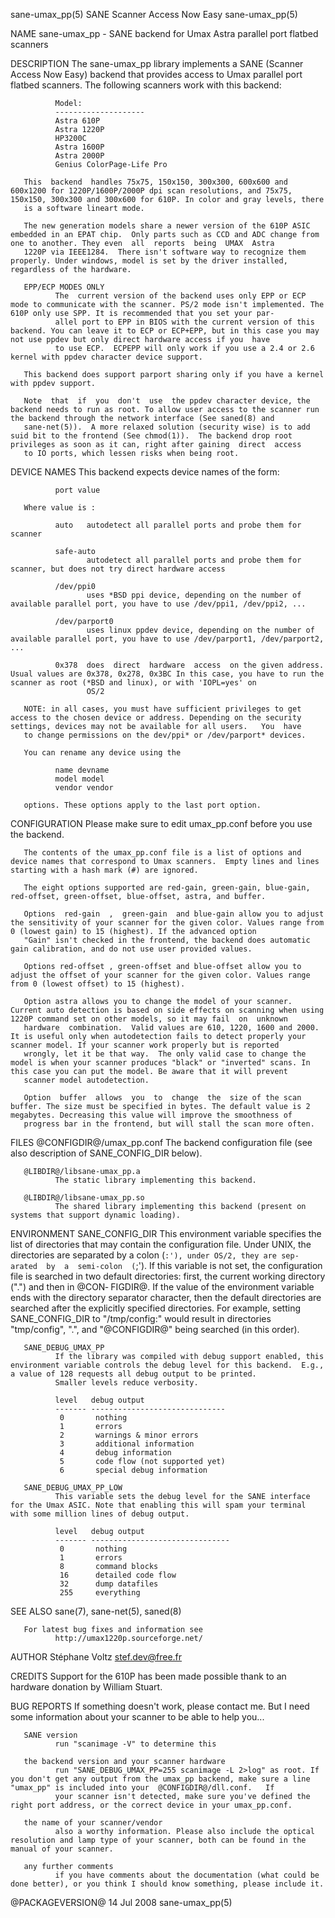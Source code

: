 sane-umax_pp(5)                                                                        SANE Scanner Access Now Easy                                                                       sane-umax_pp(5)

NAME
       sane-umax_pp - SANE backend for Umax Astra parallel port flatbed scanners

DESCRIPTION
       The sane-umax_pp library implements a SANE (Scanner Access Now Easy) backend that provides access to Umax parallel port flatbed scanners.  The following scanners work with this backend:

              Model:
              --------------------
              Astra 610P
              Astra 1220P
              HP3200C
              Astra 1600P
              Astra 2000P
              Genius ColorPage-Life Pro

       This  backend  handles 75x75, 150x150, 300x300, 600x600 and 600x1200 for 1220P/1600P/2000P dpi scan resolutions, and 75x75, 150x150, 300x300 and 300x600 for 610P. In color and gray levels, there
       is a software lineart mode.

       The new generation models share a newer version of the 610P ASIC embedded in an EPAT chip.  Only parts such as CCD and ADC change from one to another. They even  all  reports  being  UMAX  Astra
       1220P via IEEE1284.  There isn't software way to recognize them properly. Under windows, model is set by the driver installed, regardless of the hardware.

       EPP/ECP MODES ONLY
              The  current version of the backend uses only EPP or ECP mode to communicate with the scanner. PS/2 mode isn't implemented. The 610P only use SPP. It is recommended that you set your par‐
              allel port to EPP in BIOS with the current version of this backend. You can leave it to ECP or ECP+EPP, but in this case you may not use ppdev but only direct hardware access if you  have
              to use ECP.  ECPEPP will only work if you use a 2.4 or 2.6 kernel with ppdev character device support.

       This backend does support parport sharing only if you have a kernel with ppdev support.

       Note  that  if  you  don't  use  the ppdev character device, the backend needs to run as root. To allow user access to the scanner run the backend through the network interface (See saned(8) and
       sane-net(5)).  A more relaxed solution (security wise) is to add suid bit to the frontend (See chmod(1)).  The backend drop root privileges as soon as it can, right after gaining  direct  access
       to IO ports, which lessen risks when being root.

DEVICE NAMES
       This backend expects device names of the form:

              port value

       Where value is :

              auto   autodetect all parallel ports and probe them for scanner

              safe-auto
                     autodetect all parallel ports and probe them for scanner, but does not try direct hardware access

              /dev/ppi0
                     uses *BSD ppi device, depending on the number of available parallel port, you have to use /dev/ppi1, /dev/ppi2, ...

              /dev/parport0
                     uses linux ppdev device, depending on the number of available parallel port, you have to use /dev/parport1, /dev/parport2, ...

              0x378  does  direct  hardware  access  on the given address. Usual values are 0x378, 0x278, 0x3BC In this case, you have to run the scanner as root (*BSD and linux), or with 'IOPL=yes' on
                     OS/2

       NOTE: in all cases, you must have sufficient privileges to get access to the chosen device or address. Depending on the security settings, devices may not be available for all users.   You  have
       to change permissions on the dev/ppi* or /dev/parport* devices.

       You can rename any device using the

              name devname
              model model
              vendor vendor

       options. These options apply to the last port option.

CONFIGURATION
       Please make sure to edit umax_pp.conf before you use the backend.

       The contents of the umax_pp.conf file is a list of options and device names that correspond to Umax scanners.  Empty lines and lines starting with a hash mark (#) are ignored.

       The eight options supported are red-gain, green-gain, blue-gain, red-offset, green-offset, blue-offset, astra, and buffer.

       Options  red-gain  ,  green-gain  and blue-gain allow you to adjust the sensitivity of your scanner for the given color. Values range from 0 (lowest gain) to 15 (highest). If the advanced option
       "Gain" isn't checked in the frontend, the backend does automatic gain calibration, and do not use user provided values.

       Options red-offset , green-offset and blue-offset allow you to adjust the offset of your scanner for the given color. Values range from 0 (lowest offset) to 15 (highest).

       Option astra allows you to change the model of your scanner. Current auto detection is based on side effects on scanning when using 1220P command set on other models, so it may fail  on  unknown
       hardware  combination.  Valid values are 610, 1220, 1600 and 2000. It is useful only when autodetection fails to detect properly your scanner model. If your scanner work properly but is reported
       wrongly, let it be that way.  The only valid case to change the model is when your scanner produces "black" or "inverted" scans. In this case you can put the model. Be aware that it will prevent
       scanner model autodetection.

       Option  buffer  allows  you  to  change  the  size of the scan buffer. The size must be specified in bytes. The default value is 2 megabytes. Decreasing this value will improve the smoothness of
       progress bar in the frontend, but will stall the scan more often.

FILES
       @CONFIGDIR@/umax_pp.conf
              The backend configuration file (see also description of SANE_CONFIG_DIR below).

       @LIBDIR@/libsane-umax_pp.a
              The static library implementing this backend.

       @LIBDIR@/libsane-umax_pp.so
              The shared library implementing this backend (present on systems that support dynamic loading).

ENVIRONMENT
       SANE_CONFIG_DIR
              This environment variable specifies the list of directories that may contain the configuration file.  Under UNIX, the directories are separated by a colon (`:'), under OS/2, they are sep‐
              arated  by  a  semi-colon  (`;').  If this variable is not set, the configuration file is searched in two default directories: first, the current working directory (".") and then in @CON‐
              FIGDIR@.  If the value of the environment variable ends with the directory separator character, then the default directories are searched after the explicitly specified directories.   For
              example, setting SANE_CONFIG_DIR to "/tmp/config:" would result in directories "tmp/config", ".", and "@CONFIGDIR@" being searched (in this order).

       SANE_DEBUG_UMAX_PP
              If the library was compiled with debug support enabled, this environment variable controls the debug level for this backend.  E.g., a value of 128 requests all debug output to be printed.
              Smaller levels reduce verbosity.

              level   debug output
              ------- ------------------------------
               0       nothing
               1       errors
               2       warnings & minor errors
               3       additional information
               4       debug information
               5       code flow (not supported yet)
               6       special debug information

       SANE_DEBUG_UMAX_PP_LOW
              This variable sets the debug level for the SANE interface for the Umax ASIC. Note that enabling this will spam your terminal with some million lines of debug output.

              level   debug output
              ------- -------------------------------
               0       nothing
               1       errors
               8       command blocks
               16      detailed code flow
               32      dump datafiles
               255     everything

SEE ALSO
       sane(7), sane-net(5), saned(8)

       For latest bug fixes and information see
              http://umax1220p.sourceforge.net/

AUTHOR
       Stéphane Voltz <stef.dev@free.fr>

CREDITS
       Support for the 610P has been made possible thank to an hardware donation by William Stuart.

BUG REPORTS
       If something doesn't work, please contact me. But I need some information about your scanner to be able to help you...

       SANE version
              run "scanimage -V" to determine this

       the backend version and your scanner hardware
              run "SANE_DEBUG_UMAX_PP=255 scanimage -L 2>log" as root. If you don't get any output from the umax_pp backend, make sure a line "umax_pp" is included into your  @CONFIGDIR@/dll.conf.   If
              your scanner isn't detected, make sure you've defined the right port address, or the correct device in your umax_pp.conf.

       the name of your scanner/vendor
              also a worthy information. Please also include the optical resolution and lamp type of your scanner, both can be found in the manual of your scanner.

       any further comments
              if you have comments about the documentation (what could be done better), or you think I should know something, please include it.

@PACKAGEVERSION@                                                                               14 Jul 2008                                                                                sane-umax_pp(5)
